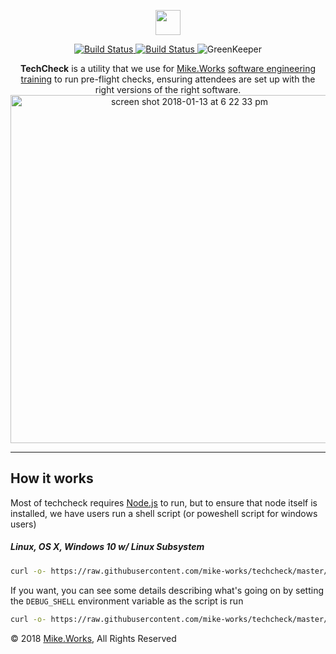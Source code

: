 <p align='center'>
  <a href="https://mike.works" target='_blank'>
    <img height=40 src='https://assets.mike.works/img/login_logo-33a9e523d451fb0d902f73d5452d4a0b.png' />
  </a> 
</p>

<p align='center'>
  <a href="https://travis-ci.org/mike-works/techcheck?branch=master" title="Build Status">
    <img title="Build Status" src="https://travis-ci.org/mike-works/techcheck.svg?branch=master"/>
  </a>
  <a href="https://ci.appveyor.com/project/mike-north/techcheck" title="Build Status">
    <img title="Build Status" src="https://ci.appveyor.com/api/projects/status/13gtmp1ha2dvjfyp?svg=true"/>
  </a>

  <a title='GreenKeeper'>
    <img title='GreenKeeper' src='https://badges.greenkeeper.io/mike-works/techcheck.svg'>
  </a>
</p>
<p align='center'>
<b>TechCheck</b> is a utility that we use for <a title="Mike.Works" href="https://mike.works">Mike.Works</a> <a href='https://mike.works/courses'>software engineering training</a> to run pre-flight checks, ensuring attendees are set up with the right versions of the right software.

<img width="557" alt="screen shot 2018-01-13 at 6 22 33 pm" src="https://user-images.githubusercontent.com/558005/34912169-c8db2ea8-f88e-11e7-9361-5c8cdb1f9630.png">
</p>

---

## How it works

Most of techcheck requires [Node.js](https://nodejs.org/en/) to run, but to ensure that node itself is installed, we have users run a shell script (or poweshell script for windows users)

##### Linux, OS X, Windows 10 w/ Linux Subsystem

```sh
curl -o- https://raw.githubusercontent.com/mike-works/techcheck/master/packages/techcheck/shell/check-node.sh | bash
```

If you want, you can see some details describing what's going on by setting the `DEBUG_SHELL` environment variable as the script is run

```sh
curl -o- https://raw.githubusercontent.com/mike-works/techcheck/master/packages/techcheck/shell/check-node.sh | DEBUG_SHELL=true bash
```

&copy; 2018 [Mike.Works](https://mike.works), All Rights Reserved

